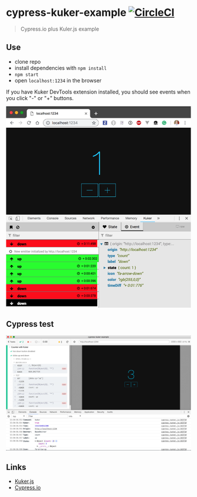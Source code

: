 # cypress-kuker-example [![CircleCI](https://circleci.com/gh/bahmutov/cypress-kuker-example.svg?style=svg)](https://circleci.com/gh/bahmutov/cypress-kuker-example)

> Cypress.io plus Kuler.js example

## Use

- clone repo
- install dependencies with `npm install`
- `npm start`
- open `localhost:1234` in the browser

If you have Kuker DevTools extension installed, you should see events when you click "-" or "+" buttons.

![Kuker extension](images/kuker-extension.png)

## Cypress test

![Kuker messages in Cypress test](images/kuker-in-cypress.png)

## Links

- [Kuker.js](https://github.com/krasimir/kuker)
- [Cypress.io](https://www.cypress.io)
